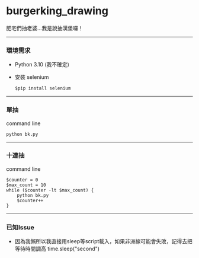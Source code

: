 # burgerking_drawing
肥宅們抽老婆...我是說抽漢堡囉！

---

### 環境需求
- Python 3.10 (我不確定)
- 安裝 selenium

    ` $pip install selenium `



---

### 單抽
command line

    python bk.py


---

### 十連抽
 command line

    $counter = 0
    $max_count = 10
    while ($counter -lt $max_count) {
        python bk.py
        $counter++
    }

---


### 已知Issue

- 因為我懶所以我直接用sleep等script載入，如果非洲線可能會失敗，記得去把等待時間調高
    time.sleep("second")

